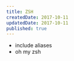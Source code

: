 ```yaml
---
title: ZSH
createdDate: 2017-10-11
updatedDate: 2017-10-11
published: true
---
```


- include aliases
- oh my zsh

